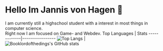 # Hello Im Jannis von Hagen   👋  
I am currently still a highschool student with a interest in most things in computer science.  
Right now I am focused on Game- and Webdev.
Top Languages | Stats
-------------|-----------------
![Top Langs](https://github-readme-stats.vercel.app/api/top-langs/?username=Booklordofthedings&show_icons=true&theme=radical) | ![Booklordofthedings's GitHub stats](https://github-readme-stats.vercel.app/api?username=Booklordofthedings&show_icons=true&theme=radical)
